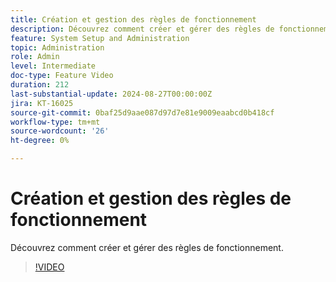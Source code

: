 ```yaml
---
title: Création et gestion des règles de fonctionnement
description: Découvrez comment créer et gérer des règles de fonctionnement.
feature: System Setup and Administration
topic: Administration
role: Admin
level: Intermediate
doc-type: Feature Video
duration: 212
last-substantial-update: 2024-08-27T00:00:00Z
jira: KT-16025
source-git-commit: 0baf25d9aae087d97d7e81e9009eaabcd0b418cf
workflow-type: tm+mt
source-wordcount: '26'
ht-degree: 0%

---
```



# Création et gestion des règles de fonctionnement

Découvrez comment créer et gérer des règles de fonctionnement.

>[!VIDEO](https://video.tv.adobe.com/v/3433105/?quality=12&learn=on)

